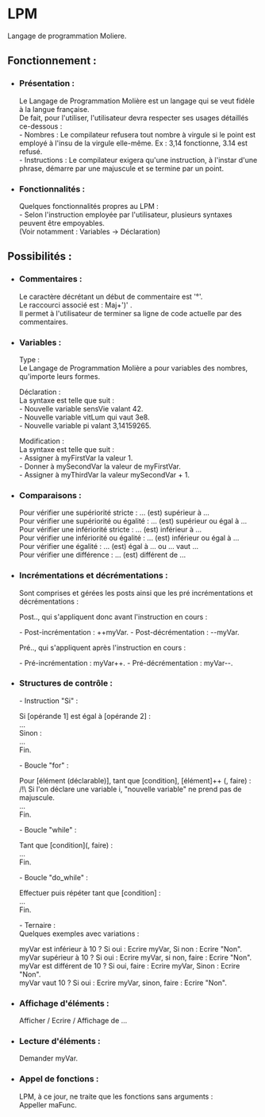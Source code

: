 # LPM
Langage de programmation Moliere.

## Fonctionnement :  

- ### Présentation :
    Le Langage de Programmation Molière est un langage qui se veut fidèle à la langue française.  
    De fait, pour l'utiliser, l'utilisateur devra respecter ses usages détaillés ce-dessous :  
    \- Nombres : Le compilateur refusera tout nombre à virgule si le point est employé à l'insu de la virgule elle-même. Ex : 3,14 fonctionne, 3.14 est refusé.  
    \- Instructions : Le compilateur exigera qu'une instruction, à l'instar d'une phrase, démarre par une majuscule et se termine par un point.
- ### Fonctionnalités :  
    Quelques fonctionnalités propres au LPM :  
    \- Selon l'instruction employée par l'utilisateur, plusieurs syntaxes peuvent être empoyables.  
    (Voir notamment : Variables -> Déclaration)
## Possibilités :

- ### Commentaires :
    Le caractère décrétant un début de commentaire est '°'.   
    Le raccourci associé est : Maj+')' .  
    Il permet à l'utilisateur de terminer sa ligne de code actuelle par des commentaires.

- ### Variables :
    Type :  
    Le Langage de Programmation Molière a pour variables des nombres, qu'importe leurs formes.    

    Déclaration :  
    La syntaxe est telle que suit :   
    \- Nouvelle variable sensVie valant 42.  
    \- Nouvelle variable vitLum qui vaut 3e8.  
    \- Nouvelle variable pi valant 3,14159265.  
      
    Modification :  
    La syntaxe est telle que suit :  
    \- Assigner à myFirstVar la valeur 1.  
    \- Donner à mySecondVar la valeur de myFirstVar.  
    \- Assigner à myThirdVar la valeur mySecondVar + 1.  
      
- ### Comparaisons :
    Pour vérifier une supériorité stricte : ... (est) supérieur à ...  
    Pour vérifier une supériorité ou égalité : ... (est) supérieur ou égal à ...  
    Pour vérifier une infériorité stricte : ... (est) inférieur à ...  
    Pour vérifier une infériorité ou égalité : ... (est) inférieur ou égal à ...  
    Pour vérifier une égalité : ... (est) égal à ...  ou  ... vaut ...  
    Pour vérifier une différence : ... (est) différent de ...  

- ### Incrémentations et décrémentations :
    Sont comprises et gérées les posts ainsi que les pré incrémentations et décrémentations :  

    Post.., qui s'appliquent donc avant l'instruction en cours :  

    \- Post-incrémentation : ++myVar.
    \- Post-décrémentation : --myVar.  
      
    Pré.., qui s'appliquent après l'instruction en cours :

    \- Pré-incrémentation : myVar++.
    \- Pré-décrémentation : myVar--.  
      
- ### Structures de contrôle :
    \- Instruction "Si" :    

    Si [opérande 1] est égal à [opérande 2] :    
    ...  
    Sinon :  
    ...  
    Fin.  
      
    \- Boucle "for" :    

    Pour [élément (déclarable)], tant que [condition], [élément]++ (, faire) :  
    /!\ Si l'on déclare une variable i, "nouvelle variable" ne prend pas de majuscule.  
    ...  
    Fin.  
      
    \- Boucle "while" :  
      
    Tant que [condition](, faire) :  
    ...   
    Fin.  
      
    \- Boucle "do_while" :  
      
    Effectuer puis répéter tant que [condition] :   
    ...  
    Fin.    
      
    \- Ternaire :  
    Quelques exemples avec variations :  

    myVar est inférieur à 10 ? Si oui : Ecrire myVar, Si non : Ecrire "Non".  
    myVar supérieur à 10 ? Si oui : Ecrire myVar, si non, faire : Ecrire "Non".  
    myVar est différent de 10 ? Si oui, faire : Ecrire myVar, Sinon : Ecrire "Non".  
    myVar vaut 10 ? Si oui : Ecrire myVar, sinon, faire : Ecrire "Non".  

      
- ### Affichage d'éléments :  
    Afficher / Ecrire / Affichage de ...  
      
- ### Lecture d'éléments :   
    Demander myVar.  
      
- ### Appel de fonctions :  
    LPM, à ce jour, ne traite que les fonctions sans arguments :  
    Appeller maFunc.  
      